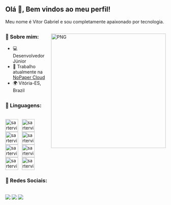 ## Olá 👋, Bem vindos ao meu perfil!
<div>

 Meu nome é Vitor Gabriel e sou completamente apaixonado por tecnologia.
</div>

##

<img align="right" alt="PNG" src="https://cdn.discordapp.com/attachments/1171086914640679053/1171087299979788358/computer-illustration_1.png?ex=655b670a&is=6548f20a&hm=6aaf24cf280de40dfee957c7913c394e8432851f96f7e600f90b75374e12925a&" width="360px"/>
  
### 🧐 Sobre mim:

- 💻  Desenvolvedor Júnior
- 🚀  Trabalho atualmente na [NoPaper Cloud](https://nopapercloud.com.br)
- 🌍  Vitória-ES, Brazil


##

### 🔨 Linguagens:

<div style="display: inline_block"><br>
  <img align="center" alt="sartervitor-HTML" title="HTML" widht="40" height="40" src="https://cdn.jsdelivr.net/gh/devicons/devicon/icons/html5/html5-original.svg"> &nbsp;
  <img align="center" alt="sartervitor-CSS" title="CSS" widht="40" height="40" src="https://cdn.jsdelivr.net/gh/devicons/devicon/icons/css3/css3-original.svg" > &nbsp;
  <img align="center" alt="sartervitor-BOOTSTRAP" title="Boostrap" widht="40" height="40" src="https://cdn.jsdelivr.net/gh/devicons/devicon/icons/bootstrap/bootstrap-plain.svg"> &nbsp; 
  <img align="center" alt="sartervitor-PHP" title="PHP" widht="40" height="40" src="https://cdn.jsdelivr.net/gh/devicons/devicon/icons/php/php-plain.svg" > &nbsp;
  <img align="center" alt="sartervitor-CI3" title="CodeIgniter 3" widht="40" height="40" src="https://cdn.jsdelivr.net/gh/devicons/devicon/icons/codeigniter/codeigniter-plain.svg" > &nbsp; 
  <img align="center" alt="sartervitor-JS" title="JavaScript" widht="40" height="40" src="https://cdn.jsdelivr.net/gh/devicons/devicon/icons/javascript/javascript-original.svg"> &nbsp; 
  <img align="center" alt="sartervitor-MYSQL" title="MySql" widht="40" height="40" src="https://cdn.jsdelivr.net/gh/devicons/devicon/icons/mysql/mysql-plain-wordmark.svg"> &nbsp;
  <img align="center" alt="sartervitor-LUA" title=".Lua" widht="40" height="40" src="https://cdn.jsdelivr.net/gh/devicons/devicon/icons/lua/lua-original.svg"> &nbsp;
</div>

### 💭 Redes Sociais:

<div style="display: inline_block"><br>
  <a href="https://www.instagram.com/sartervitor/" target="_blank"><img src="https://img.shields.io/badge/Instagram-E4405F?style=for-the-badge&logo=instagram&logoColor=white"></a>
  <a href="https://www.linkedin.com/in/sartervitor/" target="_blank"><img src="https://img.shields.io/badge/LinkedIn-0077B5?style=for-the-badge&logo=linkedin&logoColor=white"></a>
  <a href="" target="_blank"><img src="https://img.shields.io/badge/Telegram-2CA5E0?style=for-the-badge&logo=telegram&logoColor=white"></a>
</div>

 ##



<br>


